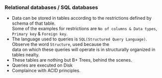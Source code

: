 ### Relational databases / SQL databases
- Data can be stored in tables according to the restrictions defined by schema of that table.</br>
  Some of the examples for restrictions are `No of columns & Data types`, `Primary key` & `Foreign key`.
- The language used to queries is `SQL(Structured Query Language)`. Observe the word `Structure`, used because the</br>
  data on which these queries will operate is in structurally organized in tables nealty.
- These tables are nothing but B+ Trees, behind the scenes.
- Queries are executed on Disk
- Complaince with ACID principles.